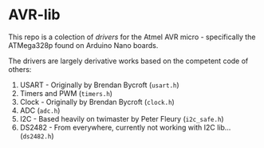 AVR-lib
=======
This repo is a colection of _drivers_ for the Atmel AVR micro - specifically the ATMega328p found on Arduino Nano boards.

The drivers are largely derivative works based on the competent code of others:

1. USART - Originally by Brendan Bycroft (`usart.h`)
2. Timers and PWM (`timers.h`)
3. Clock - Originally by Brendan Bycroft (`clock.h`)
4. ADC (`adc.h`)
5. I2C - Based heavily on twimaster by Peter Fleury (`i2c_safe.h`)
6. DS2482 - From everywhere, currently not working with I2C lib... (`ds2482.h`)
